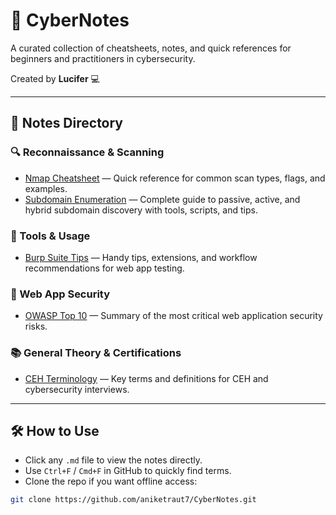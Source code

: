 # 🧠 CyberNotes

A curated collection of cheatsheets, notes, and quick references for beginners and practitioners in cybersecurity.

Created by **Lucifer** 💻  

---

## 📂 Notes Directory

### 🔍 Reconnaissance & Scanning
- [Nmap Cheatsheet](Nmap-Cheatsheet.md) — Quick reference for common scan types, flags, and examples.
- [Subdomain Enumeration](Subdomain-Enumeration.md) — Complete guide to passive, active, and hybrid subdomain discovery with tools, scripts, and tips.

### 🧪 Tools & Usage
- [Burp Suite Tips](Burp-Tips.md) — Handy tips, extensions, and workflow recommendations for web app testing.

### 💉 Web App Security
- [OWASP Top 10](OWASP-Top-10.md) — Summary of the most critical web application security risks.

### 📚 General Theory & Certifications
- [CEH Terminology](CEH-Terminology.md) — Key terms and definitions for CEH and cybersecurity interviews.

---

## 🛠 How to Use
- Click any `.md` file to view the notes directly.
- Use `Ctrl+F` / `Cmd+F` in GitHub to quickly find terms.
- Clone the repo if you want offline access:
```bash
git clone https://github.com/aniketraut7/CyberNotes.git
